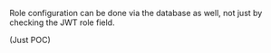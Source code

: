 Role configuration can be done via the database as well, not just by checking the JWT role field.

(Just POC)